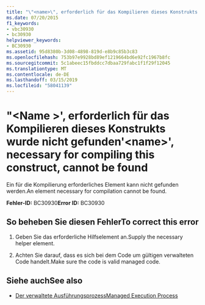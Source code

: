 ```yaml
---
title: "\"<name>\", erforderlich für das Kompilieren dieses Konstrukts wurde nicht gefunden"
ms.date: 07/20/2015
f1_keywords:
- vbc30930
- bc30930
helpviewer_keywords:
- BC30930
ms.assetid: 95d8380b-3d08-4898-819d-e8b9c85b3c83
ms.openlocfilehash: 753b97e9928bd89ef1219664bd6e92fc1967b8fc
ms.sourcegitcommit: 5c1abeec15fbddcc7dbaa729fabc1f1f29f12045
ms.translationtype: MT
ms.contentlocale: de-DE
ms.lasthandoff: 03/15/2019
ms.locfileid: "58041139"
---
```

# <a name="name-necessary-for-compiling-this-construct-cannot-be-found"></a><span data-ttu-id="813ec-102">"\<Name >', erforderlich für das Kompilieren dieses Konstrukts wurde nicht gefunden</span><span class="sxs-lookup"><span data-stu-id="813ec-102">'\<name>', necessary for compiling this construct, cannot be found</span></span>
<span data-ttu-id="813ec-103">Ein für die Kompilierung erforderliches Element kann nicht gefunden werden.</span><span class="sxs-lookup"><span data-stu-id="813ec-103">An element necessary for compilation cannot be found.</span></span>  
  
 <span data-ttu-id="813ec-104">**Fehler-ID:** BC30930</span><span class="sxs-lookup"><span data-stu-id="813ec-104">**Error ID:** BC30930</span></span>  
  
## <a name="to-correct-this-error"></a><span data-ttu-id="813ec-105">So beheben Sie diesen Fehler</span><span class="sxs-lookup"><span data-stu-id="813ec-105">To correct this error</span></span>  
  
1.  <span data-ttu-id="813ec-106">Geben Sie das erforderliche Hilfselement an.</span><span class="sxs-lookup"><span data-stu-id="813ec-106">Supply the necessary helper element.</span></span>  
  
2.  <span data-ttu-id="813ec-107">Achten Sie darauf, dass es sich bei dem Code um gültigen verwalteten Code handelt.</span><span class="sxs-lookup"><span data-stu-id="813ec-107">Make sure the code is valid managed code.</span></span>  
  
## <a name="see-also"></a><span data-ttu-id="813ec-108">Siehe auch</span><span class="sxs-lookup"><span data-stu-id="813ec-108">See also</span></span>

- [<span data-ttu-id="813ec-109">Der verwaltete Ausführungsprozess</span><span class="sxs-lookup"><span data-stu-id="813ec-109">Managed Execution Process</span></span>](../../standard/managed-execution-process.md)
